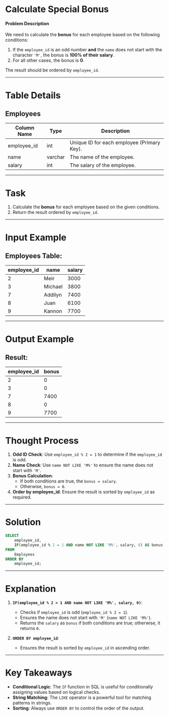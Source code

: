 
# Calculate Special Bonus
#### Problem Description

We need to calculate the **bonus** for each employee based on the following conditions:

1. If the `employee_id` is an odd number **and** the `name` does not start with the character `'M'`, the bonus is **100% of their salary**.
2. For all other cases, the bonus is **0**.

The result should be ordered by `employee_id`.

---

# Table Details

## Employees

| Column Name  | Type    | Description                                      |
|--------------|---------|--------------------------------------------------|
| employee_id  | int     | Unique ID for each employee (Primary Key).       |
| name         | varchar | The name of the employee.                       |
| salary       | int     | The salary of the employee.                     |

---

# Task

1. Calculate the **bonus** for each employee based on the given conditions.
2. Return the result ordered by `employee_id`.

---

# Input Example

## Employees Table:

| employee_id | name    | salary |
|-------------|---------|--------|
| 2           | Meir    | 3000   |
| 3           | Michael | 3800   |
| 7           | Addilyn | 7400   |
| 8           | Juan    | 6100   |
| 9           | Kannon  | 7700   |

---

# Output Example

## Result:

| employee_id | bonus |
|-------------|-------|
| 2           | 0     |
| 3           | 0     |
| 7           | 7400  |
| 8           | 0     |
| 9           | 7700  |

---

# Thought Process

1. **Odd ID Check**: Use `employee_id % 2 = 1` to determine if the `employee_id` is odd.
2. **Name Check**: Use `name NOT LIKE 'M%'` to ensure the name does not start with `'M'`.
3. **Bonus Calculation**:
   - If both conditions are true, the `bonus = salary`.
   - Otherwise, `bonus = 0`.
4. **Order by employee_id**: Ensure the result is sorted by `employee_id` as required.

---

# Solution

```sql
SELECT 
    employee_id,
    IF(employee_id % 2 = 1 AND name NOT LIKE 'M%', salary, 0) AS bonus
FROM 
    Employees
ORDER BY 
    employee_id;
```

---

# Explanation

1. **`IF(employee_id % 2 = 1 AND name NOT LIKE 'M%', salary, 0)`**:
   - Checks if `employee_id` is odd (`employee_id % 2 = 1`).
   - Ensures the name does not start with `'M'` (`name NOT LIKE 'M%'`).
   - Returns the `salary` as `bonus` if both conditions are true; otherwise, it returns `0`.

2. **`ORDER BY employee_id`**:
   - Ensures the result is sorted by `employee_id` in ascending order.

---

# Key Takeaways

- **Conditional Logic**: The `IF` function in SQL is useful for conditionally assigning values based on logical checks.
- **String Matching**: The `LIKE` operator is a powerful tool for matching patterns in strings.
- **Sorting**: Always use `ORDER BY` to control the order of the output.
